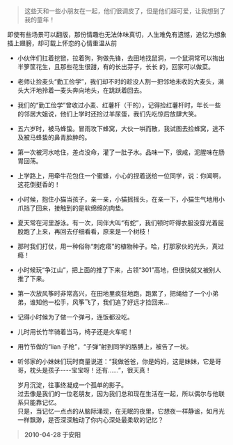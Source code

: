 >这些天和一些小朋友在一起，他们很调皮了，但是他们超可爱，让我想到了我的童年！    

  即使有些场景可以翻版，那份情趣也无法体味真切，人生难免有遗憾，追忆为想象插上翅膀，却可载上怀恋的心情重温从前    

- 小伙伴们扛着挖锨，拉着狗，狗做先锋，去田地找鼠洞，一个鼠洞常可以掏出半箩筐花生，且那些花生很甜，有的长出芽子，长长
     的，回家可以做菜。
- 老师让捡麦头“勤工俭学”，我们却不时的趁没人割一把邻地未收的大麦头，满头大汗地拎着一麦头奔向地头，在跳跃着回去。
- 我们的“勤工俭学”曾收过小麦、红薯杆（干的），记得捡红薯杆时，年长一些的邻居大姐说，他们上学时还捡过羊尿蛋，我们先吃惊后放肆大笑。
- 五六岁时，被马蜂蛰。冒雨攻下蜂窝，大伙一哄而散，我试图去捡蜂窝，逃不及被马蜂蛰的鼻青脸肿的。
- 第一次被河水呛住，差点没命，灌了一肚子水。品味一下，很咸，泥腥味在肠胃回荡。
- 上学路上，用牵牛花包住一个蜜蜂，小心的捏着送给一位同学，说：你闻啊，这花倒挺香的！
- 小时候，抱住小猫当孩子，亲一亲，小猫摇摇头，在亲一下，小猫生气地用小爪挡了回来，接触到的是软绵绵的肉垫。
- 夏天常在河里游泳。有一次，同伴大叫“有蛇”，我们顿时吓得衣服没穿光着屁股跑了上来，再回去仔细看看，原来是一个树枝！
- 那时我们打仗，用一种俗称“刺疙瘩”的植物种子。哈，打那家伙的光头，真过瘾！
- 小时候玩“争江山”，把上面的推了下来，占领“301”高地，但很快就又被别人推了下来。
- 第一次放风筝时非常高兴，在田地里疯狂地跑，跑累了，把绳给了一个小弟弟，谁知他一松手，风筝飞了，我们追了好远才捡回来...
- 记得小时候为了做一个弹弓，连饭都没吃。
- 儿时用长竹竿骑着当马，椅子还是火车呢！
- 用竹节做的“lian 子枪”，“子弹”射到同学的胳膊上，被告了一状。
- 听邻家的小妹妹们玩时商量说道：“我做爸爸，你是妈妈，这是妹妹，它是哥哥，枕头是孩子----宝宝呀！还有......”，很天真！

  岁月沉淀，往事终凝成一个孤单的影子。    
  过去像是我们的一位老朋友，因为我们总和现在生活在一起，所以偶尔与他联系只能靠记忆。    
  只是，当记忆一点点的从脑际涌现，在无眠的夜里，它想夜一样静谧，如月光一样飘渺，是否深深触动了你内心深处最柔软的记忆？    
>__2010-04-28 于安阳__
